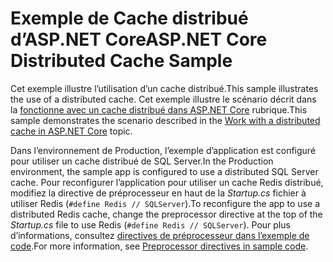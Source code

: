 # <a name="aspnet-core-distributed-cache-sample"></a><span data-ttu-id="0cd95-101">Exemple de Cache distribué d’ASP.NET Core</span><span class="sxs-lookup"><span data-stu-id="0cd95-101">ASP.NET Core Distributed Cache Sample</span></span>

<span data-ttu-id="0cd95-102">Cet exemple illustre l’utilisation d’un cache distribué.</span><span class="sxs-lookup"><span data-stu-id="0cd95-102">This sample illustrates the use of a distributed cache.</span></span> <span data-ttu-id="0cd95-103">Cet exemple illustre le scénario décrit dans la [fonctionne avec un cache distribué dans ASP.NET Core](https://docs.microsoft.com/aspnet/core/performance/caching/distributed) rubrique.</span><span class="sxs-lookup"><span data-stu-id="0cd95-103">This sample demonstrates the scenario described in the [Work with a distributed cache in ASP.NET Core](https://docs.microsoft.com/aspnet/core/performance/caching/distributed) topic.</span></span>

<span data-ttu-id="0cd95-104">Dans l’environnement de Production, l’exemple d’application est configuré pour utiliser un cache distribué de SQL Server.</span><span class="sxs-lookup"><span data-stu-id="0cd95-104">In the Production environment, the sample app is configured to use a distributed SQL Server cache.</span></span> <span data-ttu-id="0cd95-105">Pour reconfigurer l’application pour utiliser un cache Redis distribué, modifiez la directive de préprocesseur en haut de la *Startup.cs* fichier à utiliser Redis (`#define Redis // SQLServer`).</span><span class="sxs-lookup"><span data-stu-id="0cd95-105">To reconfigure the app to use a distributed Redis cache, change the preprocessor directive at the top of the *Startup.cs* file to use Redis (`#define Redis // SQLServer`).</span></span> <span data-ttu-id="0cd95-106">Pour plus d’informations, consultez [directives de préprocesseur dans l’exemple de code](https://docs.microsoft.com/aspnet/core/#preprocessor-directives-in-sample-code).</span><span class="sxs-lookup"><span data-stu-id="0cd95-106">For more information, see [Preprocessor directives in sample code](https://docs.microsoft.com/aspnet/core/#preprocessor-directives-in-sample-code).</span></span>
